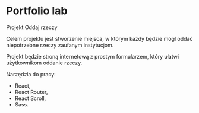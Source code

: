 # Portfolio lab

Projekt Oddaj rzeczy

Celem projektu jest stworzenie miejsca, w którym każdy będzie mógł oddać niepotrzebne rzeczy zaufanym instytucjom.

Projekt będzie stroną internetową z prostym formularzem, który ułatwi użytkownikom oddanie rzeczy.

Narzędzia do pracy:
* React,
* React Router,
* React Scroll,
* Sass.
